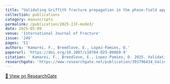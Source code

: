 ```yaml
---
title: "Validating Griffith fracture propagation in the phase-field approach to fracture: The case of Mode III by means of the trousers test"
collection: publications
category: manuscripts
permalink: /publication/2025-IJF-mode3/
date: 2025-05-09
venue: 'International Journal of Fracture'
issue: '249'
pages: '51'
authors: 'Kamarei, F., Breedlove, E., Lopez-Pamies, O.'
paperurl: 'https://doi.org/10.1007/s10704-025-00869-9'
citation: ' Kamarei, F., Breedlove, E., Lopez-Pamies, O. 2025. Validating Griffith fracture propagation in the phase-field approach to fracture: The case of Mode III by means of the trousers test. International Journal of Fracture 249, 51.'
researchgate: 'https://www.researchgate.net/publication/393796434_Validating_Griffith_fracture_propagation_in_the_phase-field_approach_to_fracture_The_case_of_Mode_III_by_means_of_the_trousers_test'
---
```

[🔗 View on ResearchGate](https://www.researchgate.net/publication/393796434_Validating_Griffith_fracture_propagation_in_the_phase-field_approach_to_fracture_The_case_of_Mode_III_by_means_of_the_trousers_test)

